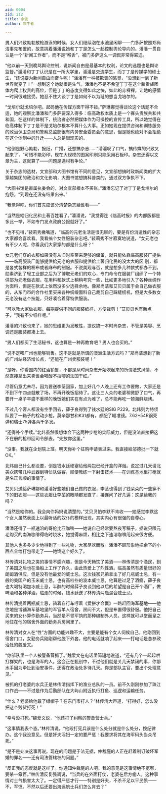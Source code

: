 ```yaml
---
aid: 0004
zid: 212
title: 余波
author: 吹牛者

---
```




  男人们兴致勃勃放枪游泳的时候，女人们继续泡在水池里闲聊——门多萨按照郑尚洁事先布置的，故意挑着潘潘说她和丁丁是怎么一起控制舆论导向的。潘潘一贯自认是一个“新闻工作者”，而不是“喉舌”，被门多萨这么一调侃非常得窘迫。

  “他以前一天到晚骂舆论控制，说新闻自由是最基本的权利，论文的选题也是舆论监督。”潘潘和丁丁认识是在一所大学里，潘潘是交流学生，而丁丁是传媒学的硕士生，“还说要为新闻自由而奋斗呢！”潘潘有一种被欺骗的感觉，“没想到一到了新世界就变了！”一想到这个她就很是生气，潘潘也不是不希望丁丁在这个新贵族团体内爬上权贵的高位，但是丁丁的态度变得如此之快，如此的赤裸裸，让她的感情一时间很难接受。她忍不住大谈丁丁是如何不以为耻的想当戈培尔的。

  “戈培尔就戈培尔吧。起码他在传媒方面干得不错。”萨琳娜觉得谈论这个话题不合适，她的观察比潘潘和门多萨要深入得多：临高政权本质上是一个寡头贵族共和共和国，在这样的体制下，统治者必然把媒体作为可操控的宣传工具，所以她觉得在临高体制下丁丁是不是戈培尔根本不算什么大事。正如她现在提供咨询和训练服务的政治保卫总局和警察总监部很有内务安全委员会的意思，但是她也绝对不会拒绝在这个体制中的升迁——人总是很现实的。

  “他倒是野心勃勃，报纸，广播，还想搞杂志……”潘潘叹了口气，搞传媒的兴致又起来了，“可惜不能彩印，现在大规模的图案印刷只能采用石板印。杂志还得以文章为主，这就算了——问题是选材有争论。”

  关于杂志的选材，文宣部和大图书馆有不同的意见，文宣部想搞时政新闻类的扩大穿越集团的政治和文化影响，大图书馆想搞科普类的，通过双方争执不下。

  “大图书馆是直属执委会的，对文宣部根本不买账。”潘潘忘记了对丁丁是戈培尔的抱怨，“到现在还没有结果出来。”

  “我觉得吧，你们首先应该分清楚杂志給谁看——”

  “当然是給归化民和土著百姓看了。”潘潘说，“我觉得连《临高时报》的内部版都是多此一举，不如专门发点政府公报就好了。”

  “也不见得，”裴莉秀撇嘴道，“临高的元老生活是很无聊的，要是有份消遣性的杂志大家都会喜欢看。我看搞个女性服装杂志吧。”裴莉秀不甘寂寞地说道，“女元老也有不少人呢，你看我们大家穿的都是什么呀？”

  女元老们穿的衣服如果没有从旧时空带来足够的储备，就只能依靠临高服装厂提供——临高服装厂能够提供給元老的衣服和提供給土著归化民的没太大的区
  别，都是各式各样的棉布或者麻布的制服。不说美观与否，就是想多几种款式都办不到。勋素济到了轻工业部之后为了博取元老们的欢心，专门命令在服装厂组织了一个特供部为元老做衣服，在用料和款式上稍稍考究一些，比如更多地引入了各种丝绸作为面料，但是在款式上依然没多少选择余地。像郑尚洁和艾贝贝属于会自己做衣服的，从东门市的合作社里买来各种绸缎面料自己裁剪自己踩缝纫机，但是大多数女元老没有这个技能，只好凑合着穿特供服装。

  “可以教大家做衣服，每期提供不同的服装纸样，方便裁剪！”艾贝贝也有新点子，“我有不少纸样呢。”

  潘潘的兴致也来了，她的思维更为发散性，提议搞一本时尚杂志，不管是美容、烹调还是服装都凑上去。

  “男人们都买了生活秘书，这也算是一种再教育吧？男人也会买的。”

  “说不定唉广州也能够销售。这不是就是所谓的澳洲生活方式吗？”郑尚洁想到了新的广州站经济增长点，“还能在广州卖服装呢！”

  “是呀，你看国内的红酒销售，不都是从时尚杂志开始吹起来的所谓法式风情，不然直接拿出来卖谁会喝酸不拉唧的法国干红。”

  尽管仍意尤未尽，因为要送李荃回家，加上好几个人晚上还有工作要做，大家还是不到下午四点就散了场，不再开晚饭招待了。这让三人众的老婆稍微舒了口气，再要开一桌子丰盛不重样的晚饭她们实在有点为难了，总不能再吃一顿海鲜烧烤。

  不过几个客人都没有空手回去，薛子良得到了钱水廷的SIG P229。北炜则为特侦队要了一箱子的栓动步枪，莫辛那甘和K31都有，都配了瞄准镜。7.62*54R钢壳弹和瑞士75弹各两千多发。

  “还得补个手续。”北炜虽然很想体会下这两种步枪的实际威力，但是没法直接把这不在册的枪带回司令部去，“先放你这里。”

  “没事。我就在企划院上班。明天你补个征购申请表过来。我直接給邬德批一下就OK。”

  北炜自己什么都没要，倒是钱水廷硬塞给他两包已经开盒的洋烟。说定过几天请北美众携带几种武器到特侦队做客，顺便教练一下射击技术——在训练基地里打枪就是名正言顺的事情了。

  艾贝贝送給萨琳娜和潘潘好些她们自己做的衣服，李荃也得到了钱朵朵的一些穿不下的旧衣服——这些衣服让李荃的眼睛都发直了，接连问了好几遍：这是給我的吗？

  “当然是給你的。我会向你妈妈说清楚的。”艾贝贝怕李默不肯收——她感觉李默这个女人虽然表面上以最听话的奴仆的模样出现，其实内心有很强的自尊心。

  潘潘还得了一瓶速溶的哥伦比亚咖啡——她说自己经常要熬夜写稿子。据说只限元老购买的南海咖啡得临时烧水，她觉得麻烦，相比之下速溶咖啡用起来很方便。

  其他人也多多少少地得到了一些礼物，大家尽欢而散。潘潘不顾形象地把余下的小西点全给打包带走了——她馋这个好久了。

  林传清对礼物之类的事情不感兴趣，但是今天畅饮了美酒——林传清是个渔民，到了美国之后也在渔船上工作了许久，由此热爱上了烈性酒。临高虽然有质量很好的朗姆酒供应，但是没有他最爱的威士忌。这次钱家兄弟拿出了好几瓶威士忌，有一般的美国产的玉米威士忌，也有高档些的波本威士忌，他算是过足了酒瘾，薛子良也大喝特喝加冰威士忌，半醉的时候薛子良谈到他以后的希望是自己开个酒厂，做啤酒和各种洋酒。临走的时候，钱水廷送了林传清两瓶混合威士忌。

  林传清提着两瓶威士忌，骑着自行车哼着《爱拼才会赢》一路赶回海军基地——他住地是博铺海军基地里的军官单人宿舍，房间不大，但是布置得很舒服。他把自己买来的女仆算作勤务兵，当然是不领军饷的那种编制外人员。这样就可以堂而皇之地住在他的宿舍外面的勤务兵房间里了。

  林传清对女人在“性”方面的功能兴趣不大，主要是能有个女人伺候自己。他刚回到宿舍门口，女勤务兵刚刚帮他脱下外套，他的电话就响了起来——打电话是总参政治处的魏爱文。

  “你部队里一个人被警备营抓了。”魏爱文在电话里简短地说道，“还有几个一起起哄打群架的，也是海军的人。这会正在甄别中，不过他们就是关几天禁闭的事，你那水手因为牵扯到治安事件，还得在政治处多待几天。你是部队主官，要出个处理意见。”

  被抓的打老婆的水兵正是林传清指挥下的渔业总队的一员。前不久刚刚参加了珠江口作战——不过是作为后勤部队在大屿山附近执行打鱼、巡逻和运输任务。

  “什么？老婆給他戴了绿帽子？在东门市打人？”林传清大声道，“打得好，怎么没把这个贱货打死！”

  “幸亏没打死。”魏爱文说，“他还打了纠察的警备营士兵。”

  “这事情我表个态。”林传清说，“他殴打宪兵该是什么处分就是什么处分，按纪律办。这个我没意见。但是奸夫淫妇一定的要严惩！我要求将其在海军码头当众吊死。”

  “是不是处决这事再说。现在的问题是于法无据，仲裁庭的人正在赶着制订破坏军婚的罪名——还有司法管辖权的问题。”

  “反正我的态度就是这样了。你通知仲裁庭的人吧。我的意见是这事情绝不宽宥，要杀一儆百。”林传清反复强调说，“当兵的在外面打仗，老婆在后方偷人，这种事情对士气损害太大了。一定得严惩才行——特别是奸夫，不杀不足以平民愤——不，军愤。不然以后还要出海远航士兵们怎么肯去？”



